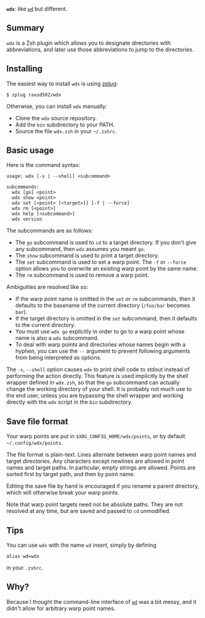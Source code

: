 **`wdx`**: like [`wd`][wd] but different.

## Summary

`wdx` is a Zsh plugin which allows you to designate directories with
abbreviations, and later use those abbreviations to jump to the
directories.

## Installing

The easiest way to install `wdx` is using [zplug]:

    $ zplug raxod502/wdx

Otherwise, you can install `wdx` manually:

* Clone the `wdx` source repository.
* Add the `bin` subdirectory to your PATH.
* Source the file `wdx.zsh` in your `~/.zshrc`.

## Basic usage

Here is the command syntax:

    usage: wdx [-s | --shell] <subcommand>

    subcommands:
      wdx [go] <point>
      wdx show <point>
      wdx set [<point> [<target>]] [-f | --force]
      wdx rm [<point>]
      wdx help [<subcommand>]
      wdx version

The subcommands are as follows:

* The `go` subcommand is used to `cd` to a target directory. If you
  don't give any subcommand, then `wdx` assumes you meant `go`.
* The `show` subcommand is used to print a target directory.
* The `set` subcommand is used to set a warp point. The `-f` or
  `--force` option allows you to overwrite an existing warp point by
  the same name.
* The `rm` subcommand is used to remove a warp point.

Ambiguities are resolved like so:

* If the warp point name is omitted in the `set` or `rm` subcommands,
  then it defaults to the basename of the current directory
  (`/foo/bar` becomes `bar`).
* If the target directory is omitted in the `set` subcommand, then it
  defaults to the current directory.
* You must use `wdx go` explicitly in order to go to a warp point
  whose name is also a `wdx` subcommand.
* To deal with warp points and directories whose names begin with a
  hyphen, you can use the `--` argument to prevent following arguments
  from being interpreted as options.

The `-s`, `--shell` option causes `wdx` to print shell code to stdout
instead of performing the action directly. This feature is used
implicitly by the shell wrapper defined in `wdx.zsh`, so that the `go`
subcommand can actually change the working directory of your shell. It
is probably not much use to the end user, unless you are bypassing the
shell wrapper and working directly with the `wdx` script in the `bin`
subdirectory.

## Save file format

Your warp points are put in `$XDG_CONFIG_HOME/wdx/points`, or by
default `~/.config/wdx/points`.

The file format is plain-text. Lines alternate between warp point
names and target directories. Any characters except newlines are
allowed in point names and target paths. In particular, empty strings
are allowed. Points are sorted first by target path, and then by point
name.

Editing the save file by hand is encouraged if you rename a parent
directory, which will otherwise break your warp points.

Note that warp point targets need not be absolute paths. They are not
resolved at any time, but are saved and passed to `cd` unmodified.

## Tips

You can use `wdx` with the name `wd` insert, simply by defining

    alias wd=wdx

in your `.zshrc`.

## Why?

Because I thought the command-line interface of [`wd`][wd] was a bit
messy, and it didn't allow for arbitrary warp point names.

[wd]: https://github.com/mfaerevaag/wd
[zplug]: https://github.com/zplug/zplug
